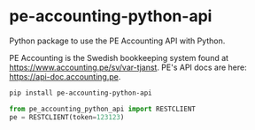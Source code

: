 # pe-accounting-python-api

Python package to use the PE Accounting API with Python.

PE Accounting is the Swedish bookkeeping system found at <https://www.accounting.pe/sv/var-tjanst>. PE's API docs are here: <https://api-doc.accounting.pe>.

```sh
pip install pe-accounting-python-api
```

```python
from pe_accounting_python_api import RESTCLIENT
pe = RESTCLIENT(token=123123)
```
